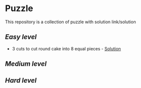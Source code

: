 # Puzzle
This repository is a collection of puzzle with solution link/solution

## _Easy level_
- 3 cuts to cut round cake into 8 equal pieces - [Solution](https://www.geeksforgeeks.org/puzzle-3-cuts-cut-round-cake-8-equal-pieces/)
## _Medium level_


## _Hard level_
